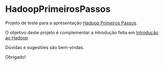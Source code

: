 HadoopPrimeirosPassos
=====================

Projeto de teste para a apresentação [Hadoop Primeiros Passos](http://www.aqueleblogdesoa.com.br/2013/06/hadoop-primeiros-passos/).

O objetivo deste projeto é complementar a introdução feita em [Introdução ao Hadoop](http://www.aqueleblogdesoa.com.br/2013/05/introducao-ao-hadoop/)

Dúvidas e sugestões são bem-vindas.

Obrigado!
